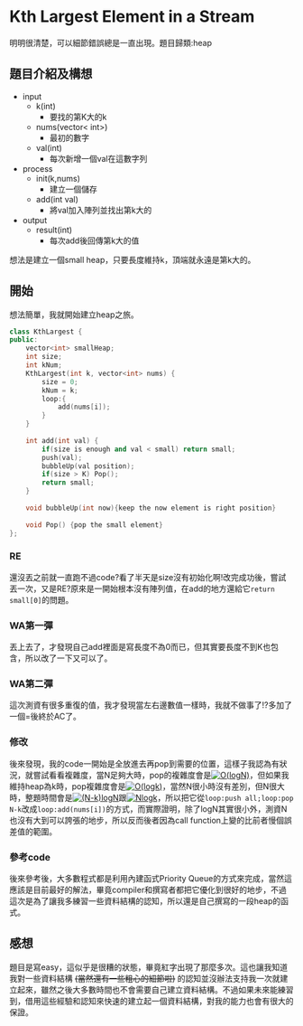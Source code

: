 # Kth Largest Element in a Stream
明明很清楚，可以細節錯誤總是一直出現。題目歸類:heap

## 題目介紹及構想
- input
  - k(int)
    - 要找的第K大的k
  - nums(vector< int>)
    - 最初的數字
  - val(int)
    - 每次新增一個val在這數字列
- process
  - init(k,nums)
    - 建立一個儲存
  - add(int val)
    - 將val加入陣列並找出第k大的
- output
  - result(int)
    - 每次add後回傳第k大的值

想法是建立一個small heap，只要長度維持k，頂端就永遠是第k大的。

## 開始
想法簡單，我就開始建立heap之旅。
```C++ =
class KthLargest {
public:
    vector<int> smallHeap;
    int size;
    int kNum;
    KthLargest(int k, vector<int> nums) {
        size = 0;
        kNum = k;
        loop:{
            add(nums[i]);
        }
    }
    
    int add(int val) {
        if(size is enough and val < small) return small;
        push(val);
        bubbleUp(val position);
        if(size > K) Pop();
        return small;
    }
    
    void bubbleUp(int now){keep the now element is right position}
    
    void Pop() {pop the small element}
};

```

### RE
還沒丟之前就一直跑不過code?看了半天是size沒有初始化啊!改完成功後，嘗試丟一次，又是RE?原來是一開始根本沒有陣列值，在add的地方還給它`return small[0]`的問題。

### WA第一彈
丟上去了，才發現自己add裡面是寫長度不為0而已，但其實要長度不到K也包含，所以改了一下又可以了。

### WA第二彈
這次測資有很多重復的值，我才發現當左右邊數值一樣時，我就不做事了!?多加了一個=後終於AC了。

### 修改
後來發現，我的code一開始是全放進去再pop到需要的位置，這樣子我認為有狀況，就嘗試看看複雜度，當N足夠大時，pop的複雜度會是<a href="https://www.codecogs.com/eqnedit.php?latex=O(logN)" target="_blank"><img src="https://latex.codecogs.com/gif.latex?O(logN)" title="O(logN)" /></a>，但如果我維持heap為k時，pop複雜度會是<a href="https://www.codecogs.com/eqnedit.php?latex=O(logk)" target="_blank"><img src="https://latex.codecogs.com/gif.latex?O(logk)" title="O(logk)" /></a>，當然N很小時沒有差別，但N很大時，整題時間會是<a href="https://www.codecogs.com/eqnedit.php?latex=(N-k)logN" target="_blank"><img src="https://latex.codecogs.com/gif.latex?(N-k)logN" title="(N-k)logN" /></a>跟<a href="https://www.codecogs.com/eqnedit.php?latex=Nlogk" target="_blank"><img src="https://latex.codecogs.com/gif.latex?Nlogk" title="Nlogk" /></a>，所以把它從`loop:push all;loop:pop N-k`改成`loop:add(nums[i])`的方式，而實際證明，除了logN其實很小外，測資N也沒有大到可以誇張的地步，所以反而後者因為call function上變的比前者慢個誤差值的範圍。

### 參考code
後來參考後，大多數程式都是利用內建函式Priority Queue的方式來完成，當然這應該是目前最好的解法，畢竟compiler和撰寫者都把它優化到很好的地步，不過這次是為了讓我多練習一些資料結構的認知，所以還是自己撰寫的一段heap的函式。

## 感想
題目是寫easy，這似乎是很糟的狀態，畢竟紅字出現了那麼多次。這也讓我知道我對一些資料結構 ~~(當然還有一些粗心的細節啦)~~ 的認知並沒辦法支持我一次就建立起來，雖然之後大多數時間也不會需要自己建立資料結構。不過如果未來能練習到，借用這些經驗和認知來快速的建立起一個資料結構，對我的能力也會有很大的保證。